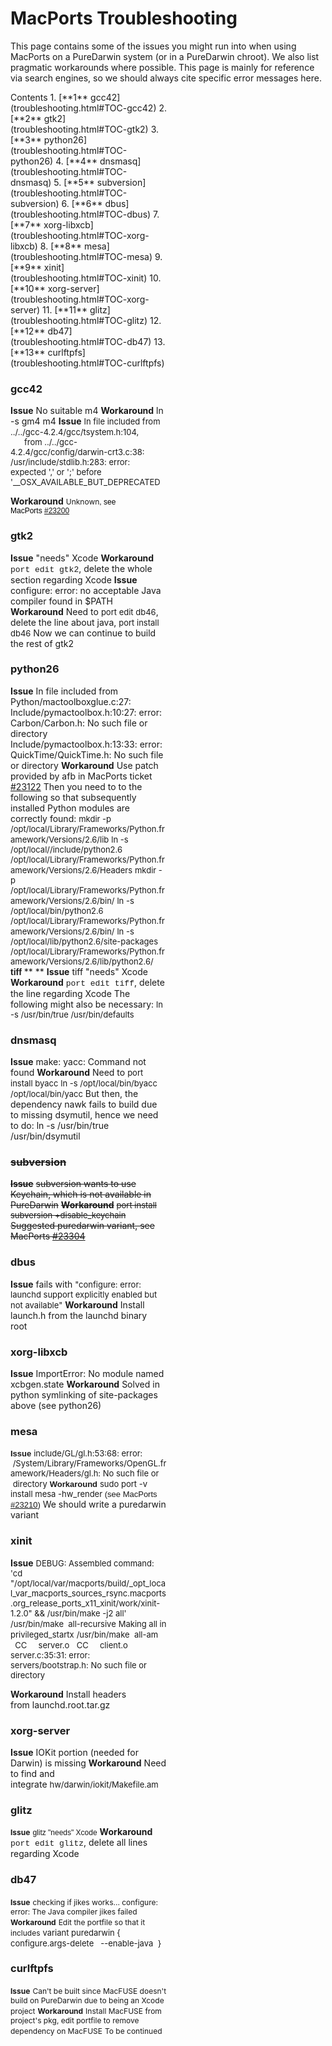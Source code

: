 MacPorts Troubleshooting
========================

This page contains some of the issues you might run into when using MacPorts on a PureDarwin system (or in a PureDarwin chroot). We also list pragmatic workarounds where possible. This page is mainly for reference via search engines, so we should always cite specific error messages here.
<div class="sites-embed-align-left-wrapping-off">
<div class="sites-embed-border-off sites-embed" style="width:250px;">
<div class="sites-embed-content sites-embed-type-toc">
<div class="goog-toc sites-embed-toc-maxdepth-6">
Contents
1.  [**1** gcc42](troubleshooting.html#TOC-gcc42)
2.  [**2** gtk2](troubleshooting.html#TOC-gtk2)
3.  [**3** python26](troubleshooting.html#TOC-python26)
4.  [**4** dnsmasq](troubleshooting.html#TOC-dnsmasq)
5.  [**5** subversion](troubleshooting.html#TOC-subversion)
6.  [**6** dbus](troubleshooting.html#TOC-dbus)
7.  [**7** xorg-libxcb](troubleshooting.html#TOC-xorg-libxcb)
8.  [**8** mesa](troubleshooting.html#TOC-mesa)
9.  [**9** xinit](troubleshooting.html#TOC-xinit)
10. [**10** xorg-server](troubleshooting.html#TOC-xorg-server)
11. [**11** glitz](troubleshooting.html#TOC-glitz)
12. [**12** db47](troubleshooting.html#TOC-db47)
13. [**13** curlftpfs](troubleshooting.html#TOC-curlftpfs)

### gcc42
**Issue**
**<span style="font-size:12px;font-weight:normal"></span>**
No suitable m4
**Workaround**
ln -s gm4 m4
**Issue**
<span style="font-size:small">In file included from ../../gcc-4.2.4/gcc/tsystem.h:104,</span>
<span style="font-size:small">                 from ../../gcc-4.2.4/gcc/config/darwin-crt3.c:38:</span>
<span style="font-size:small">/usr/include/stdlib.h:283: error: expected ',' or ';' before '__OSX_AVAILABLE_BUT_DEPRECATED</span>

**Workaround**
<span style="font-size:12px">Unknown<span style="color:rgb(0,0,0);font-family:Helvetica,Verdana,sans-serif">, see MacPorts [#23200](https://trac.macports.org/ticket/23200)</span></span>
<span style="font-size:12px"> </span>
### gtk2
**Issue**
"needs" Xcode
**Workaround**
<span style="font-family:courier new,monospace;font-size:small">port edit gtk2</span>, delete the whole section regarding Xcode
**Issue**
configure: error: no acceptable Java compiler found in $PATH
**Workaround**
Need to <span style="font-size:small">port edit db46</span>, delete the line about java, <span style="font-size:small">port install db46</span>
Now we can continue to build the rest of gtk2
### python26
**Issue**
In file included from Python/mactoolboxglue.c:27:
Include/pymactoolbox.h:10:27: error: Carbon/Carbon.h: No such file or directory
Include/pymactoolbox.h:13:33: error: QuickTime/QuickTime.h: No such file or directory
**Workaround**
Use patch provided by afb in MacPorts ticket [#23122](http://trac.macports.org/ticket/23122)
Then you need to to the following so that subsequently installed Python modules are correctly found:
<span style="font-size:small">mkdir -p /opt/local/Library/Frameworks/Python.framework/Versions/2.6/lib</span>
<span style="font-size:small">ln -s /opt/local//include/python2.6 /opt/local/Library/Frameworks/Python.framework/Versions/2.6/Headers</span>
<span style="font-size:small">mkdir -p /opt/local/Library/Frameworks/Python.framework/Versions/2.6/bin/</span>
<span style="font-size:small">ln -s /opt/local/bin/python2.6 /opt/local/Library/Frameworks/Python.framework/Versions/2.6/bin/</span>
<span style="font-size:small">ln -s /opt/local/lib/python2.6/site-packages /opt/local/Library/Frameworks/Python.framework/Versions/2.6/lib/python2.6/</span>
<span style="font-family:Arial,Verdana,sans-serif;font-size:14px;font-weight:bold">tiff</span>
<span style="font-size:14px">**
**</span>
**Issue**
tiff "needs" Xcode
**Workaround**
<span style="font-family:courier new,monospace;font-size:small">port edit tiff</span>, delete the line regarding Xcode
The following might also be necessary:
<span style="font-size:small">ln -s /usr/bin/true /usr/bin/defaults</span>
### dnsmasq
**Issue**
make: yacc: Command not found
**Workaround**
Need to
<span style="font-size:small">port install byacc</span>
<span style="font-size:small">ln -s /opt/local/bin/byacc /opt/local/bin/yacc</span>
But then, the dependency nawk fails to build due to missing dsymutil, hence we need to do:
ln -s /usr/bin/true /usr/bin/dsymutil
### <span style="text-decoration:line-through">subversion</span>
**<span style="text-decoration:line-through">Issue</span>**
<span style="text-decoration:line-through">subversion wants to use Keychain, which is not available in PureDarwin</span>
<span style="text-decoration:line-through">
</span>
**<span style="text-decoration:line-through">Workaround</span>**
<span style="font-size:small"><span style="text-decoration:line-through">port install subversion +disable_keychain</span></span>
<span style="text-decoration:line-through">
</span>
<span style="text-decoration:line-through">Suggested puredarwin variant, see MacPorts </span>[<span style="text-decoration:line-through">#23304</span>](https://trac.macports.org/ticket/23304)
### dbus
**Issue**
fails with <span style="font-size:small">"configure: error: launchd support explicitly enabled but not available"</span>
**Workaround**
Install launch.h from the launchd binary root 
### xorg-libxcb
**Issue**
ImportError: No module named xcbgen.state
**Workaround**
Solved in python symlinking of site-packages above (see python26)
### mesa
<span style="font-size:12px"><span style="font-family:arial,sans-serif;font-size:13px;border-collapse:collapse">**Issue**</span></span>
<span style="border-collapse:collapse"><span style="font-size:small">include/GL/gl.h:53:68: error:
 /System/Library/Frameworks/</span><span style="font-size:small">OpenGL.framework/Headers/gl.h: No such file or
</span></span>
<span style="border-collapse:collapse"><span style="font-size:small"> directory</span></span>
<span style="border-collapse:collapse">
</span>
<span style="font-size:12px"><span style="font-family:arial,sans-serif;font-size:13px;border-collapse:collapse">**Workaround**</span></span>
<span style="border-collapse:collapse"><span style="font-size:small">sudo port -v install mesa -hw_render <span style="font-family:arial,sans-serif;font-size:13px">(see MacPorts [#23210](http://trac.macports.org/ticket/23210))</span></span></span>
<span style="border-collapse:collapse">We should write a puredarwin variant</span>
### xinit
<span style="border-collapse:collapse">**Issue**</span>
<span style="border-collapse:collapse"></span>
<span style="font-size:small">DEBUG: Assembled command: 'cd "/opt/local/var/macports/build/_opt_local_var_macports_sources_rsync.macports.org_release_ports_x11_xinit/work/xinit-1.2.0" && /usr/bin/make -j2 all'</span>
<span style="font-size:small">/usr/bin/make  all-recursive</span>
<span style="font-size:small">Making all in privileged_startx</span>
<span style="font-size:small">/usr/bin/make  all-am</span>
<span style="font-size:small">  CC     server.o</span>
<span style="font-size:small">  CC     client.o</span>
<span style="font-size:small">server.c:35:31: error: servers/bootstrap.h: No such file or directory</span>

**Workaround**
Install headers from launchd.root.tar.gz 
### xorg-server
<span style="border-collapse:collapse">**Issue**</span>
<span style="border-collapse:collapse">IOKit portion (needed for Darwin) is missing</span>
<span style="border-collapse:collapse">
</span>
<span style="border-collapse:collapse">**Workaround**</span>
<span style="border-collapse:collapse">Need to find and integrate <span style="font-size:small">hw/darwin/iokit/Makefile.am</span> </span>
### glitz
<span style="font-size:12px">**Issue**</span>
<span style="font-size:12px">**<span style="font-family:Helvetica,Verdana,sans-serif;font-weight:normal">glitz "needs" Xcode</span>**</span>
<span style="font-size:12px"></span>
**Workaround**
<span style="font-family:courier new,monospace;font-size:small">port edit glitz</span>, delete all lines regarding Xcode
### db47
<span style="font-size:12px">**Issue**</span>
<span style="font-size:12px">checking if jikes works... configure: error: The Java compiler jikes failed</span>
<span style="font-size:12px">
</span>
<span style="font-size:12px">**Workaround**</span>
<span style="font-size:12px">Edit the portfile so that it includes</span>
<span style="font-size:12px"></span>
<span style="font-size:small">variant puredarwin { </span>
<span style="white-space:pre"><span style="font-size:small"> </span></span><span style="font-size:small">configure.args-delete   --enable-java </span>
<span style="font-size:small">} </span>
### curlftpfs
<span style="font-size:12px">**Issue**</span>
<span style="font-size:12px">Can't be built since MacFUSE doesn't build on PureDarwin due to being an Xcode project</span>
<span style="font-size:12px">
</span>
<span style="font-size:12px">**Workaround**</span>
<span style="font-size:12px">Install MacFUSE from project's pkg, edit portfile to remove dependency on MacFUSE</span>
<span style="font-size:12px">
</span>
<span style="font-size:12px">To be continued</span>

